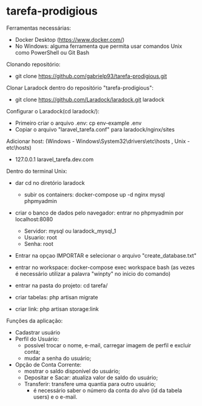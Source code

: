 # tarefa-prodigious


Ferramentas necessárias:
- Docker Desktop (https://www.docker.com/)
- No Windows: alguma ferramenta que permita usar comandos Unix como PowerShell ou Git Bash

Clonando repositório:
- git clone https://github.com/gabrielp93/tarefa-prodigious.git

Clonar Laradock dentro do repositório "tarefa-prodigious":
- git clone https://github.com/Laradock/laradock.git laradock

Configurar o Laradock(cd laradock/):
- Primeiro criar o arquivo .env: cp env-example .env
- Copiar o arquivo "laravel_tarefa.conf" para laradock/nginx/sites

Adicionar host: (Windows - Windows\System32\drivers\etc\hosts , Unix  - etc\hosts)
- 127.0.0.1 laravel_tarefa.dev.com


Dentro do terminal Unix:
- dar cd no diretório laradock
	- subir os containers: docker-compose up -d nginx mysql phpmyadmin
- criar o banco de dados pelo navegador: entrar no phpmyadmin por localhost:8080
	- Servidor: mysql ou laradock_mysql_1
	- Usuario: root
	- Senha: root
- Entrar na opçao IMPORTAR e selecionar o arquivo "create_database.txt"

- entrar no workspace: docker-compose exec workspace bash (as vezes é necessário utilizar a palavra "winpty" no inicio do comando)
- entrar na pasta do projeto: cd tarefa/
- criar tabelas: php artisan migrate
- criar link: php artisan storage:link


Funções da aplicação:
- Cadastrar usuário
- Perfil do Usuário:
	- possível trocar o nome, e-mail, carregar imagem de perfil e excluir conta;
	- mudar a senha do usuário;
- Opção de Conta Corrente:
	- mostrar o saldo disponível do usuário;
	- Depositar e Sacar: atualiza valor de saldo do usuário;
	- Transferir: transfere uma quantia para outro usuário;
		- é necessário saber o número da conta do alvo (id da tabela users) e o e-mail.
